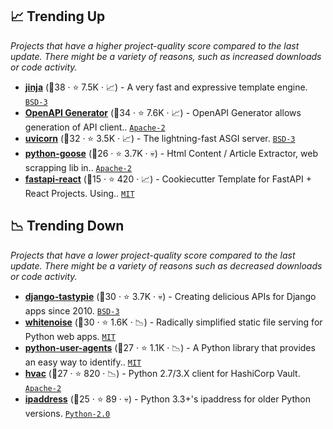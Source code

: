 ## 📈 Trending Up

_Projects that have a higher project-quality score compared to the last update. There might be a variety of reasons, such as increased downloads or code activity._

- <b><a href="https://github.com/pallets/jinja">jinja</a></b> (🥇38 ·  ⭐ 7.5K · 📈) - A very fast and expressive template engine. <code><a href="http://bit.ly/3aKzpTv">BSD-3</a></code>
- <b><a href="https://github.com/OpenAPITools/openapi-generator">OpenAPI Generator</a></b> (🥇34 ·  ⭐ 7.6K · 📈) - OpenAPI Generator allows generation of API client.. <code><a href="http://bit.ly/3nYMfla">Apache-2</a></code> <code><img src="https://www.openapis.org/wp-content/uploads/sites/3/2016/11/favicon.png" style="display:inline;" width="13" height="13"></code>
- <b><a href="https://github.com/encode/uvicorn">uvicorn</a></b> (🥈32 ·  ⭐ 3.5K · 📈) - The lightning-fast ASGI server. <code><a href="http://bit.ly/3aKzpTv">BSD-3</a></code>
- <b><a href="https://github.com/grangier/python-goose">python-goose</a></b> (🥈26 ·  ⭐ 3.7K · 💀) - Html Content / Article Extractor, web scrapping lib in.. <code><a href="http://bit.ly/3nYMfla">Apache-2</a></code>
- <b><a href="https://github.com/Buuntu/fastapi-react">fastapi-react</a></b> (🥉15 ·  ⭐ 420 · 📈) - Cookiecutter Template for FastAPI + React Projects. Using.. <code><a href="http://bit.ly/34MBwT8">MIT</a></code> <code><img src="https://fastapi.tiangolo.com/img/favicon.png" style="display:inline;" width="13" height="13"></code>

## 📉 Trending Down

_Projects that have a lower project-quality score compared to the last update. There might be a variety of reasons such as decreased downloads or code activity._

- <b><a href="https://github.com/django-tastypie/django-tastypie">django-tastypie</a></b> (🥉30 ·  ⭐ 3.7K · 💀) - Creating delicious APIs for Django apps since 2010. <code><a href="http://bit.ly/3aKzpTv">BSD-3</a></code> <code><img src="https://static.djangoproject.com/img/icon-touch.e4872c4da341.png" style="display:inline;" width="13" height="13"></code>
- <b><a href="https://github.com/evansd/whitenoise">whitenoise</a></b> (🥈30 ·  ⭐ 1.6K · 📉) - Radically simplified static file serving for Python web apps. <code><a href="http://bit.ly/34MBwT8">MIT</a></code>
- <b><a href="https://github.com/selwin/python-user-agents">python-user-agents</a></b> (🥉27 ·  ⭐ 1.1K · 📉) - A Python library that provides an easy way to identify.. <code><a href="http://bit.ly/34MBwT8">MIT</a></code>
- <b><a href="https://github.com/hvac/hvac">hvac</a></b> (🥉27 ·  ⭐ 820 · 📉) - Python 2.7/3.X client for HashiCorp Vault. <code><a href="http://bit.ly/3nYMfla">Apache-2</a></code>
- <b><a href="https://github.com/phihag/ipaddress">ipaddress</a></b> (🥉25 ·  ⭐ 89 · 💀) - Python 3.3+'s ipaddress for older Python versions. <code><a href="http://bit.ly/35wkF7y">Python-2.0</a></code>

